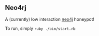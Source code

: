 Neo4rj
----------------

A (currently) low interaction [neo4j](http://neo4j.com) honeypot!

To run, simply `ruby ./bin/start.rb`
